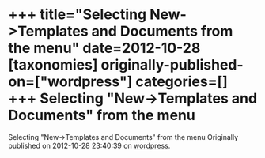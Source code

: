 +++
title="Selecting New-&gt;Templates and Documents from the menu"
date=2012-10-28
[taxonomies]
originally-published-on=["wordpress"]
categories=[]
+++
Selecting "New-&gt;Templates and Documents" from the menu
=========================================================

Selecting "New-&gt;Templates and Documents" from the menu
Originally published on 2012-10-28 23:40:39 on [wordpress](https://skyfromme.wordpress.com/2012/10/29/libreoffice-quantal-features-unity-integration-packagekit-and-templates/newtemplate/).
